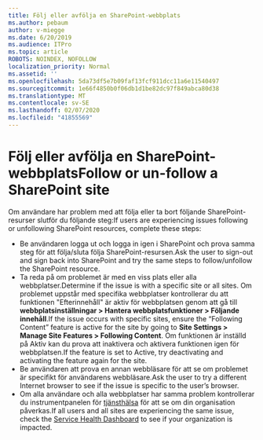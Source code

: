 ```yaml
---
title: Följ eller avfölja en SharePoint-webbplats
ms.author: pebaum
author: v-miegge
ms.date: 6/20/2019
ms.audience: ITPro
ms.topic: article
ROBOTS: NOINDEX, NOFOLLOW
localization_priority: Normal
ms.assetid: ''
ms.openlocfilehash: 5da73df5e7b09faf13fcf911dcc11a6e11540497
ms.sourcegitcommit: 1e66f4850b0f06db1d1be82dc97f849abca80d38
ms.translationtype: MT
ms.contentlocale: sv-SE
ms.lasthandoff: 02/07/2020
ms.locfileid: "41855569"
---
```

# <a name="follow-or-un-follow-a-sharepoint-site"></a><span data-ttu-id="508c5-102">Följ eller avfölja en SharePoint-webbplats</span><span class="sxs-lookup"><span data-stu-id="508c5-102">Follow or un-follow a SharePoint site</span></span>

<span data-ttu-id="508c5-103">Om användare har problem med att följa eller ta bort följande SharePoint-resurser slutför du följande steg:</span><span class="sxs-lookup"><span data-stu-id="508c5-103">If users are experiencing issues following or unfollowing SharePoint resources, complete these steps:</span></span>

* <span data-ttu-id="508c5-104">Be användaren logga ut och logga in igen i SharePoint och prova samma steg för att följa/sluta följa SharePoint-resursen.</span><span class="sxs-lookup"><span data-stu-id="508c5-104">Ask the user to sign-out and sign back into SharePoint and try the same steps to follow/unfollow the SharePoint resource.</span></span>
* <span data-ttu-id="508c5-105">Ta reda på om problemet är med en viss plats eller alla webbplatser.</span><span class="sxs-lookup"><span data-stu-id="508c5-105">Determine if the issue is with a specific site or all sites.</span></span> <span data-ttu-id="508c5-106">Om problemet uppstår med specifika webbplatser kontrollerar du att funktionen "Efterinnehåll" är aktiv för webbplatsen genom att gå till **webbplatsinställningar > Hantera webbplatsfunktioner > Följande innehåll**.</span><span class="sxs-lookup"><span data-stu-id="508c5-106">If the issue occurs with specific sites, ensure the “Following Content” feature is active for the site by going to **Site Settings > Manage Site Features > Following Content**.</span></span> <span data-ttu-id="508c5-107">Om funktionen är inställd på Aktiv kan du prova att inaktivera och aktivera funktionen igen för webbplatsen.</span><span class="sxs-lookup"><span data-stu-id="508c5-107">If the feature is set to Active, try deactivating and activating the feature again for the site.</span></span>
* <span data-ttu-id="508c5-108">Be användaren att prova en annan webbläsare för att se om problemet är specifikt för användarens webbläsare.</span><span class="sxs-lookup"><span data-stu-id="508c5-108">Ask the user to try a different Internet browser to see if the issue is specific to the user’s browser.</span></span>
* <span data-ttu-id="508c5-109">Om alla användare och alla webbplatser har samma problem kontrollerar du instrumentpanelen för [tjänsthälsa](https://admin.microsoft.com/AdminPortal/Home#/servicehealth) för att se om din organisation påverkas.</span><span class="sxs-lookup"><span data-stu-id="508c5-109">If all users and all sites are experiencing the same issue, check the [Service Health Dashboard](https://admin.microsoft.com/AdminPortal/Home#/servicehealth) to see if your organization is impacted.</span></span>

